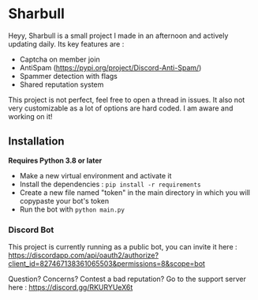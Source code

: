# Sharbull
Heyy, Sharbull is a small project I made in an afternoon and actively updating daily.
Its key features are : 
* Captcha on member join
* AntiSpam (https://pypi.org/project/Discord-Anti-Spam/)
* Spammer detection with flags 
* Shared reputation system

This project is not perfect, feel free to open a thread in issues.
It also not very customizable as a lot of options are hard coded. I am aware and working on it!

## Installation
**Requires Python 3.8 or later**

- Make a new virtual environment and activate it
- Install the dependencies : `pip install -r requirements`
- Create a new file named "token" in the main directory in which you will copypaste your bot's token
- Run the bot with `python main.py`


### Discord Bot
This project is currently running as a public bot, you can invite it here : https://discordapp.com/api/oauth2/authorize?client_id=827467138361065503&permissions=8&scope=bot

Question? Concerns? Contest a bad reputation? Go to the support server here : https://discord.gg/RKURYUeX6t
